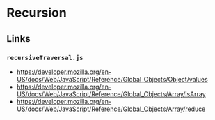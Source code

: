 # Recursion

## Links

### `recursiveTraversal.js`

- <https://developer.mozilla.org/en-US/docs/Web/JavaScript/Reference/Global_Objects/Object/values>
- <https://developer.mozilla.org/en-US/docs/Web/JavaScript/Reference/Global_Objects/Array/isArray>
- <https://developer.mozilla.org/en-US/docs/Web/JavaScript/Reference/Global_Objects/Array/reduce>